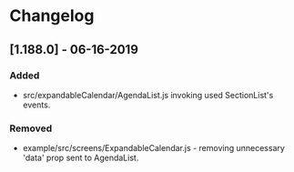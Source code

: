 # Changelog

## [1.188.0] - 06-16-2019
### Added
- src/expandableCalendar/AgendaList.js invoking used SectionList's events.
### Removed
- example/src/screens/ExpandableCalendar.js - removing unnecessary 'data' prop sent to AgendaList.
